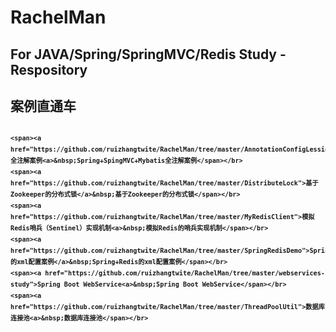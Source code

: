 # RachelMan
<h2>For JAVA/Spring/SpringMVC/Redis Study -Respository </h2>

<h2>案例直通车<h2>
<div style="font-size:12px;line-height: 150%">
	
	<span><a href="https://github.com/ruizhangtwite/RachelMan/tree/master/AnnotationConfigLession">Spring+SpingMVC+Mybatis全注解案例<a>&nbsp;Spring+SpingMVC+Mybatis全注解案例</span></br>
	<span><a href="https://github.com/ruizhangtwite/RachelMan/tree/master/DistributeLock">基于Zookeeper的分布式锁</a>&nbsp;基于Zookeeper的分布式锁</span></br>
	<span><a href="https://github.com/ruizhangtwite/RachelMan/tree/master/MyRedisClient">模拟Redis哨兵（Sentinel）实现机制<a>&nbsp;模拟Redis的哨兵实现机制</span></br>
	<span><a href="https://github.com/ruizhangtwite/RachelMan/tree/master/SpringRedisDemo">Spring+Redis的xml配置案例</a>&nbsp;Spring+Redis的xml配置案例</span></br>
	<span><a href="https://github.com/ruizhangtwite/RachelMan/tree/master/webservices-study">Spring Boot WebService<a>&nbsp;Spring Boot WebService</span></br>
	<span><a href="https://github.com/ruizhangtwite/RachelMan/tree/master/ThreadPoolUtil">数据库连接池<a>&nbsp;数据库连接池</span></br>
    
</div>
